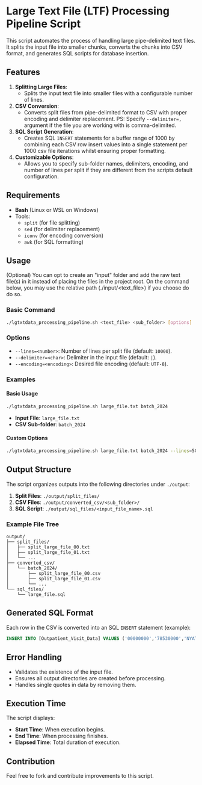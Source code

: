 # Large Text File (LTF) Processing Pipeline Script

This script automates the process of handling large pipe-delimited text files. It splits the input file into smaller chunks, converts the chunks into CSV format, and generates SQL scripts for database insertion.

## Features

1. **Splitting Large Files**:
   - Splits the input text file into smaller files with a configurable number of lines.
2. **CSV Conversion**:
   - Converts split files from pipe-delimited format to CSV with proper encoding and delimiter replacement. PS: Specify `--delimiter=,` argument if the file you are working with is comma-delimited.
3. **SQL Script Generation**:
   - Creates SQL `INSERT` statements for a buffer range of 1000 by combining each CSV row insert values into a single statement per 1000 csv file iterations whilst ensuring proper formatting.
4. **Customizable Options**:
   - Allows you to specify sub-folder names, delimiters, encoding, and number of lines per split if they are different from the scripts default configuration.

## Requirements

- **Bash** (Linux or WSL on Windows)
- Tools:
  - `split` (for file splitting)
  - `sed` (for delimiter replacement)
  - `iconv` (for encoding conversion)
  - `awk` (for SQL formatting)

## Usage

(Optional) You can opt to create an "input" folder and add the raw text file(s) in it instead of placing the files in the project root. On the command below, you may use the relative path (./input/<text_file>) if you choose do do so.

### Basic Command

```bash
./lgtxtdata_processing_pipeline.sh <text_file> <sub_folder> [options]
```

### Options

- `--lines=<number>`: Number of lines per split file (default: `10000`).
- `--delimiter=<char>`: Delimiter in the input file (default: `|`).
- `--encoding=<encoding>`: Desired file encoding (default: `UTF-8`).

### Examples

#### Basic Usage

```bash
./lgtxtdata_processing_pipeline.sh large_file.txt batch_2024
```

- **Input File**: `large_file.txt`
- **CSV Sub-folder**: `batch_2024`

#### Custom Options

```bash
./lgtxtdata_processing_pipeline.sh large_file.txt batch_2024 --lines=5000 --delimiter="|" --encoding="ISO-8859-1"
```

## Output Structure

The script organizes outputs into the following directories under `./output`:

1. **Split Files**: `./output/split_files/`
2. **CSV Files**: `./output/converted_csv/<sub_folder>/`
3. **SQL Script**: `./output/sql_files/<input_file_name>.sql`

### Example File Tree

```plaintext
output/
├── split_files/
│   ├── split_large_file_00.txt
│   ├── split_large_file_01.txt
│   └── ...
├── converted_csv/
│   └── batch_2024/
│       ├── split_large_file_00.csv
│       ├── split_large_file_01.csv
│       └── ...
└── sql_files/
    └── large_file.sql
```

## Generated SQL Format

Each row in the CSV is converted into an SQL `INSERT` statement (example):

```sql
INSERT INTO [Outpatient_Visit_Data] VALUES ('00000000','78530000','NYATHI THUSILE','EYEG','ST JOHNS RETINAL CLINIC','13/06/2022 10:54:50');
```

## Error Handling

- Validates the existence of the input file.
- Ensures all output directories are created before processing.
- Handles single quotes in data by removing them.

## Execution Time

The script displays:

- **Start Time**: When execution begins.
- **End Time**: When processing finishes.
- **Elapsed Time**: Total duration of execution.

## Contribution

Feel free to fork and contribute improvements to this script.
